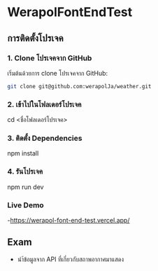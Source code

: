 # WerapolFontEndTest


## การติดตั้งโปรเจค

### 1. Clone โปรเจคจาก GitHub
เริ่มต้นด้วยการ clone โปรเจคจาก GitHub:
```bash
git clone git@github.com:werapolJa/weather.git
```
### 2. เข้าไปในโฟลเดอร์โปรเจค
cd <ชื่อโฟลเดอร์โปรเจค>

### 3. ติดตั้ง Dependencies
npm install

### 4. รันโปรเจค
npm run dev


### Live Demo 
-https://werapol-font-end-test.vercel.app/

## Exam
- นำ้ข้อมูลจาก API ที่เกี่ยวกับสถาพอากาศมาแสดง

